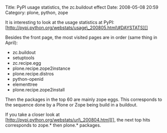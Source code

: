 Title: PyPI usage statistics, the zc.buildout effect
Date: 2008-05-08 20:59
Category: plone, python, zope

It is interesting to look at the usage statistics at PyPI:
[http://pypi.python.org/webstats/usage\_200805.html\#DAYSTATS][]   
  
Besides the front page, the most visited pages are in order (same thing
in April):   
-   zc.buildout
-   setuptools
-   zc.recipe.egg
-   plone.recipe.zope2instance
-   plone.recipe.distros
-   python-openid
-   elementtree
-   plone.recipe.zope2install

  
Then the packages in the top 60 are mainly zope eggs. This corresponds
to the sequence done by a Plone or Zope being build in a buildout.   
  
If you take a closer look at
[http://pypi.python.org/webstats/url\_200804.html][], the next top hits
corresponds to zope.\* then plone.\* packages.

  [http://pypi.python.org/webstats/usage\_200805.html\#DAYSTATS]: http://pypi.python.org/webstats/usage_200805.html#DAYSTATS
  [http://pypi.python.org/webstats/url\_200804.html]: http://pypi.python.org/webstats/url_200804.html
